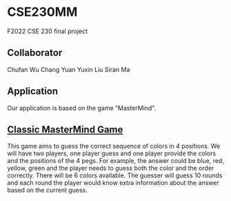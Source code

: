 # CSE230MM
F2022 CSE 230 final project

## Collaborator
Chufan Wu
Chang Yuan
Yuxin Liu
Siran Ma

## Application
Our application is based on the game "MasterMind". 

## [Classic MasterMind Game](https://en.wikipedia.org/wiki/Mastermind_(board_game))
This game aims to guess the correct sequence of colors in 4 positions. We will have two players, one player guess and one player provide the colors and the positions of the 4 pegs. For example, the answer could be blue, red, yellow, green and the player needs to guess both the color and the order correctly. There will be 6 colors available. The guesser will guess 10 rounds and each round the player would know extra information about the answer based on the current guess.
